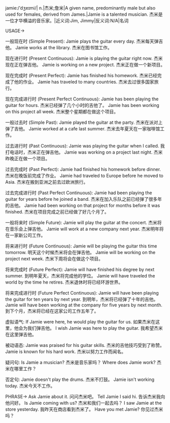 jamie:/ˈdʒeɪmi/| n.|杰米;詹米|A given name, predominantly male but also used for females, derived from James.|Jamie is a talented musician. 杰米是一位才华横溢的音乐家。|近义词:Jim, Jimmy|反义词:N/A|名词

USAGE->

一般现在时 (Simple Present):
Jamie plays the guitar every day. 杰米每天弹吉他。
Jamie works at the library. 杰米在图书馆工作。

现在进行时 (Present Continuous):
Jamie is playing the guitar right now. 杰米现在正在弹吉他。
Jamie is working on a new project. 杰米正在做一个新项目。

现在完成时 (Present Perfect):
Jamie has finished his homework. 杰米已经完成了他的作业。
Jamie has traveled to many countries. 杰米去过很多国家旅行。

现在完成进行时 (Present Perfect Continuous):
Jamie has been playing the guitar for hours. 杰米已经弹了几个小时的吉他了。
Jamie has been working on this project all week. 杰米整个星期都在做这个项目。

一般过去时 (Simple Past):
Jamie played the guitar at the party. 杰米在派对上弹了吉他。
Jamie worked at a cafe last summer. 杰米去年夏天在一家咖啡馆工作。

过去进行时 (Past Continuous):
Jamie was playing the guitar when I called. 我打电话时，杰米正在弹吉他。
Jamie was working on a project last night. 杰米昨晚正在做一个项目。

过去完成时 (Past Perfect):
Jamie had finished his homework before dinner. 杰米在晚饭前完成了作业。
Jamie had traveled to Europe before he moved to Asia. 杰米在搬到亚洲之前去过欧洲旅行。

过去完成进行时 (Past Perfect Continuous):
Jamie had been playing the guitar for years before he joined a band. 杰米在加入乐队之前已经弹了很多年的吉他。
Jamie had been working on that project for months before it was finished.  杰米在项目完成之前已经做了好几个月了。

一般将来时 (Simple Future):
Jamie will play the guitar at the concert. 杰米将在音乐会上弹吉他。
Jamie will work at a new company next year. 杰米明年将在一家新公司工作。

将来进行时 (Future Continuous):
Jamie will be playing the guitar this time tomorrow. 明天这个时候杰米将会在弹吉他。
Jamie will be working on the project next week. 杰米下周将会在做这个项目。

将来完成时 (Future Perfect):
Jamie will have finished his degree by next summer. 到明年夏天，杰米将完成他的学位。
Jamie will have traveled the world by the time he retires. 杰米退休时将已经环游世界。

将来完成进行时 (Future Perfect Continuous):
Jamie will have been playing the guitar for ten years by next year. 到明年，杰米将已经弹了十年的吉他。
Jamie will have been working at the company for five years by next month. 到下个月，杰米将已经在这家公司工作五年了。

虚拟语气:
If Jamie were here, he would play the guitar for us. 如果杰米在这里，他会为我们弹吉他。
I wish Jamie was here to play the guitar. 我希望杰米在这里弹吉他。

被动语态:
Jamie was praised for his guitar skills. 杰米的吉他技巧受到了称赞。
Jamie is known for his hard work. 杰米以努力工作而闻名。

疑问句:
Is Jamie a musician? 杰米是音乐家吗？
Where does Jamie work? 杰米在哪里工作？

否定句:
Jamie doesn't play the drums. 杰米不打鼓。
Jamie isn't working today. 杰米今天不工作。

PHRASE->
Ask Jamie about it.  问问杰米吧。
Tell Jamie I said hi.  告诉杰米我向他问好。
Is Jamie coming with us? 杰米和我们一起去吗？
I saw Jamie at the store yesterday. 我昨天在商店看到杰米了。
Have you met Jamie? 你见过杰米吗？

